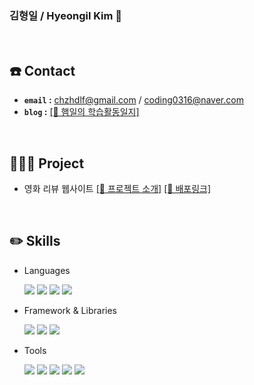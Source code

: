 ### 김형일 / Hyeongil Kim 👋
<br>

## ☎️ Contact
- **`email` :** chzhdlf@gmail.com / coding0316@naver.com
- **`blog` :** <a href="https://chzhdlf.tistory.com/">[🔗 햄일의 학습활동일지]</a>
<br>

##  🧑🏻‍💻 Project
- 영화 리뷰 웹사이트 <a href="https://github.com/codestates-seb/seb44_main_033">[🔗 프로젝트 소개]</a> <a href="http://cinema-princess-s3-bucket.s3-website.ap-northeast-2.amazonaws.com/">[🔗 배포링크]</a>
<br>

##  ✏️ Skills
- Languages

   <img src="https://img.shields.io/badge/javascript-F7DF1E?style=for-the-badge&logo=javascript&logoColor=white"/> <img src="https://img.shields.io/badge/typescript-3178C6?style=for-the-badge&logo=typescript&logoColor=white"/> <img src="https://img.shields.io/badge/html5-E34F26?style=for-the-badge&logo=html5&logoColor=white"/> <img src="https://img.shields.io/badge/css3-1572B6?style=for-the-badge&logo=css3&logoColor=white"/>

- Framework & Libraries
  
  <img src="https://img.shields.io/badge/REACT-61DAFB?style=for-the-badge&logo=react&logoColor=white"/> <img src="https://img.shields.io/badge/redux-764ABC?style=for-the-badge&logo=redux&logoColor=white"/> <img src="https://img.shields.io/badge/styled component-DB7093?style=for-the-badge&logo=styledcomponents&logoColor=white"/>

- Tools

   <img src="https://img.shields.io/badge/vscode-007ACC?style=for-the-badge&logo=visualstudiocode&logoColor=white"/>  <img src="https://img.shields.io/badge/github-181717?style=for-the-badge&logo=github&logoColor=white"/>  <img src="https://img.shields.io/badge/git-F05032?style=for-the-badge&logo=git&logoColor=white"/>  <img src="https://img.shields.io/badge/notion-000000?style=for-the-badge&logo=notion&logoColor=white"/> <img src="https://img.shields.io/badge/discord-5865F2?style=for-the-badge&logo=discord&logoColor=white"/>
